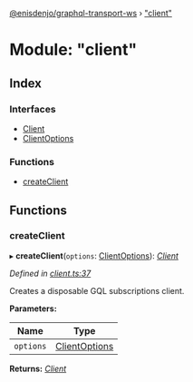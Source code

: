 [@enisdenjo/graphql-transport-ws](../README.md) › ["client"](_client_.md)

# Module: "client"

## Index

### Interfaces

* [Client](../interfaces/_client_.client.md)
* [ClientOptions](../interfaces/_client_.clientoptions.md)

### Functions

* [createClient](_client_.md#createclient)

## Functions

###  createClient

▸ **createClient**(`options`: [ClientOptions](../interfaces/_client_.clientoptions.md)): *[Client](../interfaces/_client_.client.md)*

*Defined in [client.ts:37](https://github.com/enisdenjo/graphql-transport-ws/blob/923625c/src/client.ts#L37)*

Creates a disposable GQL subscriptions client.

**Parameters:**

Name | Type |
------ | ------ |
`options` | [ClientOptions](../interfaces/_client_.clientoptions.md) |

**Returns:** *[Client](../interfaces/_client_.client.md)*
